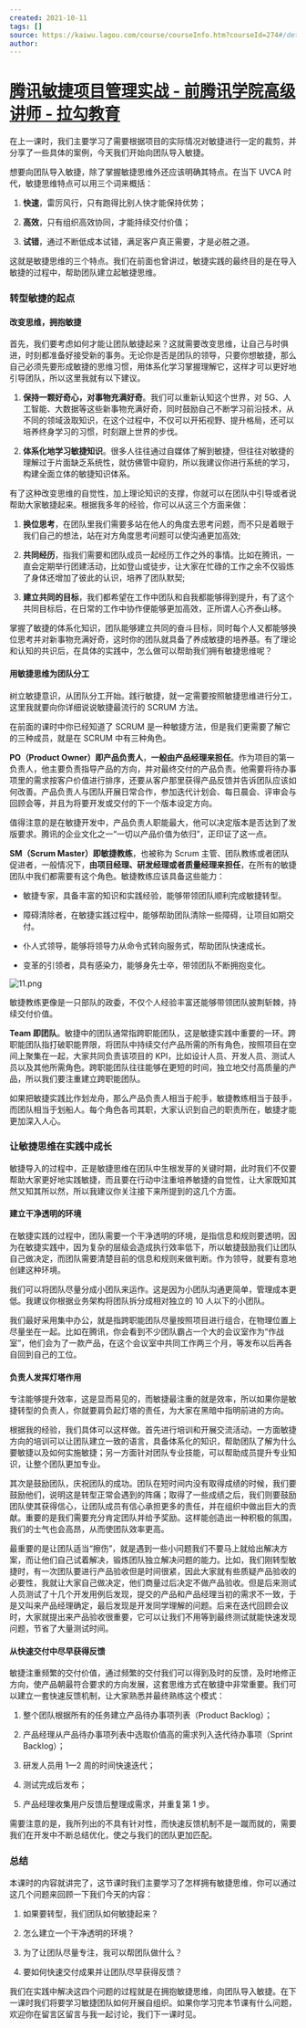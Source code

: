 ```yaml
---
created: 2021-10-11
tags: []
source: https://kaiwu.lagou.com/course/courseInfo.htm?courseId=274#/detail/pc?id=3750
author: 
---
```


# [腾讯敏捷项目管理实战 - 前腾讯学院高级讲师 - 拉勾教育](https://kaiwu.lagou.com/course/courseInfo.htm?courseId=274#/detail/pc?id=3750)


在上一课时，我们主要学习了需要根据项目的实际情况对敏捷进行一定的裁剪，并分享了一些具体的案例，今天我们开始向团队导入敏捷。

想要向团队导入敏捷，除了掌握敏捷思维外还应该明确其特点。在当下 UVCA 时代，敏捷思维特点可以用三个词来概括：

1.  **快速**，雷厉风行，只有跑得比别人快才能保持优势；
    
2.  **高效**，只有组织高效协同，才能持续交付价值；
    
3.  **试错**，通过不断低成本试错，满足客户真正需要，才是必胜之道。
    

这就是敏捷思维的三个特点。我们在前面也曾讲过，敏捷实践的最终目的是在导入敏捷的过程中，帮助团队建立起敏捷思维。

### 转型敏捷的起点

#### 改变思维，拥抱敏捷

首先，我们要考虑如何才能让团队敏捷起来？这就需要改变思维，让自己与时俱进，时刻都准备好接受新的事务。无论你是否是团队的领导，只要你想敏捷，那么自己必须先要形成敏捷的思维习惯，用体系化学习掌握理解它，这样才可以更好地引导团队，所以这里我就有以下建议。

1.  **保持一颗好奇心，对事物充满好奇**。我们可以重新认知这个世界，对 5G、人工智能、大数据等这些新事物充满好奇，同时鼓励自己不断学习前沿技术，从不同的领域汲取知识，在这个过程中，不仅可以开拓视野、提升格局，还可以培养终身学习的习惯，时刻跟上世界的步伐。
    
2.  **体系化地学习敏捷知识**。很多人往往通过自媒体了解到敏捷，但往往对敏捷的理解过于片面缺乏系统性，就仿佛管中窥豹，所以我建议你进行系统的学习，构建全面立体的敏捷知识体系。
    

有了这种改变思维的自觉性，加上理论知识的支撑，你就可以在团队中引导或者说帮助大家敏捷起来。根据我多年的经验，你可以从这三个方面来做：

1.  **换位思考**，在团队里我们需要多站在他人的角度去思考问题，而不只是着眼于我们自己的想法，站在对方角度思考问题可以使沟通更加高效;
    
2.  **共同经历**，指我们需要和团队成员一起经历工作之外的事情。比如在腾讯，一直会定期举行团建活动，比如登山或徒步，让大家在忙碌的工作之余不仅锻炼了身体还增加了彼此的认识，培养了团队默契;
    
3.  **建立共同的目标**，我们都希望在工作中团队和自我都能够得到提升，有了这个共同目标后，在日常的工作中协作便能够更加高效，正所谓人心齐泰山移。
    

掌握了敏捷的体系化知识，团队能够建立共同的奋斗目标，同时每个人又都能够换位思考并对新事物充满好奇，这时你的团队就具备了养成敏捷的培养基。有了理论和认知的共识后，在具体的实践中，怎么做可以帮助我们拥有敏捷思维呢？

#### 用敏捷思维为团队分工

树立敏捷意识，从团队分工开始。践行敏捷，就一定需要按照敏捷思维进行分工，这里我就要向你详细说说敏捷最流行的 SCRUM 方法。

在前面的课时中你已经知道了 SCRUM 是一种敏捷方法，但是我们更需要了解它的三种成员，就是在 SCRUM 中有三种角色。

**PO（Product Owner）即产品负责人**，**一般由产品经理来担任**。作为项目的第一负责人，他主要负责指导产品的方向，并对最终交付的产品负责。他需要将待办事项里的需求按客户价值进行排序，还要从客户那里获得产品反馈并告诉团队应该如何改善。产品负责人与团队开展日常合作，参加迭代计划会、每日晨会、评审会与回顾会等，并且为将要开发或交付的下一个版本设定方向。

值得注意的是在敏捷开发中，产品负责人职能最大，他可以决定版本是否达到了发版要求。腾讯的企业文化之一“一切以产品价值为依归”，正印证了这一点。

**SM（Scrum Master）即敏捷教练**，也被称为 Scrum 主管、团队教练或者团队促进者，一般情况下，**由项目经理、研发经理或者质量经理来担任**，在所有的敏捷团队中我们都需要有这个角色。敏捷教练应该具备这些能力：

-   敏捷专家，具备丰富的知识和实践经验，能够带领团队顺利完成敏捷转型。
    
-   障碍清除者，在敏捷实践过程中，能够帮助团队清除一些障碍，让项目如期交付。
    
-   仆人式领导，能够将领导力从命令式转向服务式，帮助团队快速成长。
    
-   变革的引领者，具有感染力，能够身先士卒，带领团队不断拥抱变化。
    

![11.png](https://s0.lgstatic.com/i/image/M00/2D/FD/Ciqc1F8EOwOAb0WbAALNo15MiXE394.png)

敏捷教练更像是一只部队的政委，不仅个人经验丰富还能够带领团队披荆斩棘，持续交付价值。

**Team 即团队**。敏捷中的团队通常指跨职能团队，这是敏捷实践中重要的一环。跨职能团队指打破职能界限，将团队中持续交付产品所需的所有角色，按照项目在空间上聚集在一起，大家共同负责该项目的 KPI，比如设计人员、开发人员、测试人员以及其他所需角色。跨职能团队往往能够在更短的时间，独立地交付高质量的产品，所以我们要注重建立跨职能团队。

如果把敏捷实践比作划龙舟，那么产品负责人相当于舵手，敏捷教练相当于鼓手，而团队相当于划船人。每个角色各司其职，大家认识到自己的职责所在，敏捷才能更加深入人心。

### 让敏捷思维在实践中成长

敏捷导入的过程中，正是敏捷思维在团队中生根发芽的关键时期，此时我们不仅要帮助大家更好地实践敏捷，而且要在行动中注重培养敏捷的自觉性，让大家既知其然又知其所以然，所以我建议你关注接下来所提到的这几个方面。

#### 建立干净透明的环境

在敏捷实践的过程中，团队需要一个干净透明的环境，是指信息和规则要透明，因为在敏捷实践中，因为复杂的层级会造成执行效率低下，所以敏捷鼓励我们让团队自己做决定，而团队需要清楚目前的信息和规则来做判断。作为领导，就要有意地创建这种环境。

我们可以将团队尽量分成小团队来运作。这是因为小团队沟通更简单，管理成本更低。我建议你根据业务架构将团队拆分成相对独立的 10 人以下的小团队。

我们最好采用集中办公，就是指跨职能团队尽量按照项目进行组合，在物理位置上尽量坐在一起。比如在腾讯，你会看到不少团队霸占一个大的会议室作为“作战室”，他们会为了一款产品，在这个会议室中共同工作两三个月，等发布以后再各自回到自己的工位。

#### 负责人发挥灯塔作用

专注能够提升效率，这是显而易见的，而敏捷最注重的就是效率，所以如果你是敏捷转型的负责人，你就要肩负起灯塔的责任，为大家在黑暗中指明前进的方向。

根据我的经验，我们具体可以这样做。首先进行培训和开展交流活动，一方面敏捷方向的培训可以让团队建立一致的语言，具备体系化的知识，帮助团队了解为什么要敏捷以及如何实施敏捷；另一方面针对团队专业技能，可以帮助成员提升专业知识，让整个团队更加专业。

其次是鼓励团队，庆祝团队的成功。团队在短时间内没有取得成绩的时候，我们要鼓励他们，说明这是转型正常会遇到的阵痛；取得了一些成绩之后，我们则要鼓励团队使其获得信心，让团队成员有信心承担更多的责任，并在组织中做出巨大的贡献。重要的是我们需要充分肯定团队并给予奖励。这样能创造出一种积极的氛围，我们的士气也会高昂，从而使团队效率更高。

最重要的是让团队适当“擦伤”，就是遇到一些小问题我们不要马上就给出解决方案，而让他们自己试着解决，锻炼团队独立解决问题的能力。比如，我们刚转型敏捷时，有一次团队要进行产品验收但是时间很紧，因此大家就有些质疑产品验收的必要性，我就让大家自己做决定，他们商量过后决定不做产品验收。但是后来测试人员测试了十几个开发用例后发现，提交的产品和产品经理当初的需求不一致，于是又叫来产品经理确定，最后发现是开发同学理解的问题。后来在迭代回顾会议时，大家就提出来产品验收很重要，它可以让我们不用等到最终测试就能快速发现问题，节省了大量测试时间。

#### 从快速交付中尽早获得反馈

敏捷注重频繁的交付价值，通过频繁的交付我们可以得到及时的反馈，及时地修正方向，使产品朝最符合要求的方向发展，这套思维方式在敏捷中非常重要。我们可以建立一套快速反馈机制，让大家熟悉并最终熟练这个模式：

1.  整个团队根据所有的任务建立产品待办事项列表（Product Backlog）；
    
2.  产品经理从产品待办事项列表中选取价值高的需求列入迭代待办事项（Sprint Backlog）；
    
3.  研发人员用 1—2 周的时间快速迭代；
    
4.  测试完成后发布；
    
5.  产品经理收集用户反馈后整理成需求，并重复第 1 步。
    

需要注意的是，我所列出的不具有针对性，而快速反馈机制不是一蹴而就的，需要我们在开发中不断总结优化，使之与我们的团队更加匹配。

### 总结

本课时的内容就讲完了，这节课时我们主要学习了怎样拥有敏捷思维，你可以通过这几个问题来回顾一下我们今天的内容：

1.  如果要转型，我们团队如何敏捷起来？
    
2.  怎么建立一个干净透明的环境？
    
3.  为了让团队尽量专注，我可以帮团队做什么？
    
4.  要如何快速交付成果并让团队尽早获得反馈？
    

我们在实践中解决这四个问题的过程就是在拥抱敏捷思维，向团队导入敏捷。在下一课时我们将要学习敏捷团队如何开展自组织。如果你学习完本节课有什么问题，欢迎你在留言区留言与我一起讨论，我们下一课时见。

